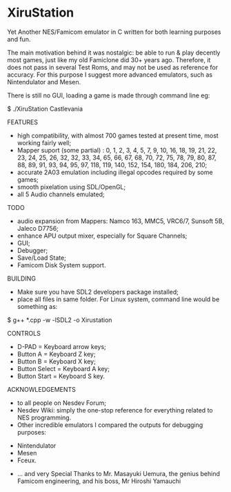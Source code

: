 # XiruStation
Yet Another NES/Famicom emulator in C written for both learning purposes and fun.

The main motivation behind it was nostalgic: be able to run & play decently most games, just like my old Famiclone did 30+ years ago. Therefore, it does not pass in several Test Roms, and may not be used as reference for accuracy. For this purpose I suggest more advanced emulators, such as Nintendulator and Mesen.

There is still no GUI, loading a game is made through command line eg:

$ ./XiruStation Castlevania



FEATURES
* high compatibility, with almost 700 games tested at present time, most working fairly well;
* Mapper suport (some partial) : 0, 1, 2, 3, 4, 5, 7, 9, 10, 16, 18, 19, 21, 22, 23, 24, 25, 26, 32, 32, 33, 34, 65, 66, 67, 68, 70, 72, 75, 78, 79, 80, 87, 88, 89, 91, 93, 94, 95, 97, 118, 119, 140, 152, 154, 180, 184, 206, 210;
* accurate 2A03 emulation including illegal opcodes required by some games;
* smooth pixelation using SDL/OpenGL;
* all 5 Audio channels emulated;


TODO
* audio expansion from Mappers: Namco 163, MMC5, VRC6/7, Sunsoft 5B, Jaleco D7756;
* enhance APU output mixer, especially for Square Channels;
* GUI;
* Debugger;
* Save/Load State;
* Famicom Disk System support.


BUILDING
* Make sure you have SDL2 developers package installed;
* place all files in same folder. For Linux system, command line would be something as:

$ g++ *.cpp -w -lSDL2 -o Xirustation


CONTROLS
* D-PAD = Keyboard arrow keys;
* Button A = Keyboard Z key;
* Button B = Keyboard X key;
* Button Select = Keyboard A key;
* Button Start = Keyboard S key.


ACKNOWLEDGEMENTS
* to all people on Nesdev Forum;
* Nesdev Wiki: simply the one-stop reference for everything related to NES programming.
* Other incredible emulators I compared the outputs for debugging purposes:
- Nintendulator
- Mesen
- Fceux.
* ... and very Special Thanks to Mr. Masayuki Uemura, the genius behind Famicom engineering, and his boss, Mr Hiroshi Yamauchi

